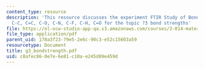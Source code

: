 ```yaml
---
content_type: resource
description: 'This resource discusses the experiment FTIR Study of Bond Strengths:
  C-C, C=C, C-O, C-N, C-F, C-H, C=O for the topic ?3 bond strengths'
file: https://ol-ocw-studio-app-qa.s3.amazonaws.com/courses/3-014-materials-laboratory-fall-2006/c8afec860e7e6e81c10ae245d89e459d_g3_bondstrength.pdf
file_type: application/pdf
parent_uid: 178a3f23-79e5-2e6c-90c3-e52c15603a59
resourcetype: Document
title: g3_bondstrength.pdf
uid: c8afec86-0e7e-6e81-c10a-e245d89e459d
---
```

